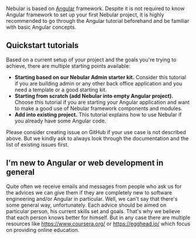Nebular is based on [Angular](https://angular.io/) framework. Despite it is not required to know Angular framework to set up your first Nebular project, it is highly recommended to go through the Angular tutorial beforehand and be familiar with basic Angular concepts.

## Quickstart tutorials

Based on a current setup of your project and the goals you're trying to achieve, there are multiple starting points available:

- **Starting based on our Nebular Admin starter kit.** Consider this tutorial if you are building admin or any other back office application and you need a template or a good starting kit.
- **Starting from scratch (add Nebular into empty Angular project).** Choose this tutorial if you are starting your Angular application and want to make a good use of Nebular framework components and modules.
- **Add into existing project.** This tutorial explains how to use Nebular if you already have some Angular code.

Please consider creating issue on GitHub if your use case is not described above. But we kindly ask to always look through the documentation and the list of existing issues first.
  
## I'm new to Angular or web development in general

Quite often we receive emails and messages from people who ask us for the advices we can give them if they are completely new to software engineering and/or Angular in particular. Well, we can't say that there's some general way, unfortunately. Each advice should be aimed on particular person, his current skills set and goals. That's why we believe that each person knows better for himself. But in any case there are multiple resources like https://www.coursera.org/ or https://egghead.io/ which focus on providing online education. 
